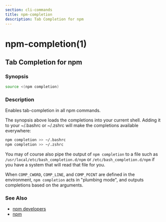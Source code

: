 ```yaml
---
section: cli-commands 
title: npm-completion
description: Tab Completion for npm
---
```


# npm-completion(1)

## Tab Completion for npm

### Synopsis
```bash
source <(npm completion)
```

### Description

Enables tab-completion in all npm commands.

The synopsis above
loads the completions into your current shell.  Adding it to
your ~/.bashrc or ~/.zshrc will make the completions available
everywhere:

```bash
npm completion >> ~/.bashrc
npm completion >> ~/.zshrc
```

You may of course also pipe the output of `npm completion` to a file
such as `/usr/local/etc/bash_completion.d/npm` or 
`/etc/bash_completion.d/npm` if you have a system that will read 
that file for you.

When `COMP_CWORD`, `COMP_LINE`, and `COMP_POINT` are defined in the
environment, `npm completion` acts in "plumbing mode", and outputs
completions based on the arguments.

### See Also

* [npm developers](/using-npm/developers)
* [npm](/cli-commands/npm)
